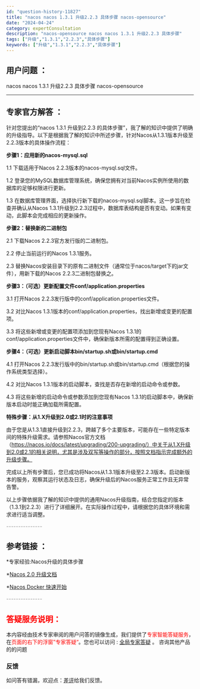 ```yaml
---
id: "question-history-11827"
title: "nacos nacos 1.3.1 升级2.2.3 具体步骤 nacos-opensource"
date: "2024-04-24"
category: expertConsultation
description: "nacos-opensource nacos nacos 1.3.1 升级2.2.3 具体步骤"
tags: ["升级","1.3.1","2.2.3","具体步骤"]
keywords: ["升级","1.3.1","2.2.3","具体步骤"]
---
```


## 用户问题 ： 
 nacos nacos 1.3.1 升级2.2.3 具体步骤
 nacos-opensource 

---------------
## 专家官方解答 ：

针对您提出的“nacos 1.3.1 升级到2.2.3 的具体步骤”，我了解的知识中提供了明确的升级指导。以下是根据我了解的知识中所述步骤，针对Nacos从1.3.1版本升级至2.2.3版本的具体操作流程：

**步骤1：应用新的nacos-mysql.sql**

1.1 下载适用于Nacos 2.2.3版本的nacos-mysql.sql文件。

1.2 登录您的MySQL数据库管理系统，确保您拥有对当前Nacos实例所使用的数据库的足够权限进行更新。

1.3 在数据库管理界面，选择执行新下载的nacos-mysql.sql脚本。这一步旨在检查并确认从Nacos 1.3.1升级到2.2.3过程中，数据库表结构是否有变动。如果有变动，此脚本会完成相应的更新操作。

**步骤2：替换新的二进制包**

2.1 下载Nacos 2.2.3官方发行版的二进制包。

2.2 停止当前运行的Nacos 1.3.1服务。

2.3 替换Nacos安装目录下的原有二进制文件（通常位于nacos/target下的jar文件），用新下载的Nacos 2.2.3二进制包替换之。

**步骤3：（可选）更新配置文件conf/application.properties**

3.1 打开Nacos 2.2.3发行版中的conf/application.properties文件。

3.2 对比Nacos 1.3.1版本的conf/application.properties，找出新增或变更的配置项。

3.3 将这些新增或变更的配置项添加到您现有Nacos 1.3.1的conf/application.properties文件中，确保新版本所需的配置得到正确设置。

**步骤4：（可选）更新启动脚本bin/startup.sh或bin/startup.cmd**

4.1 打开Nacos 2.2.3发行版中的bin/startup.sh或bin/startup.cmd（根据您的操作系统类型选择）。

4.2 对比Nacos 1.3.1版本的启动脚本，查找是否存在新增的启动命令或参数。

4.3 将这些新增的启动命令或参数添加到您现有Nacos 1.3.1的启动脚本中，确保新版本启动时能正确加载所需配置。

**特殊步骤：从1.X升级到2.0或2.1时的注意事项**

由于您是从1.3.1直接升级到2.2.3，跨越了多个主要版本，可能存在一些特定版本间的特殊升级需求。请参照Nacos官方文档（https://nacos.io/docs/latest/upgrading/200-upgrading/）中关于从1.X升级到2.0或2.1的相关说明，尤其是涉及双写等操作的部分，按照文档指示完成额外的升级步骤。

完成以上所有步骤后，您已成功将Nacos从1.3.1版本升级至2.2.3版本。启动新版本的服务，观察其运行状态及日志，确保升级后的Nacos服务正常工作且无异常告警。

以上步骤依据我了解的知识中提供的通用Nacos升级指南，结合您指定的版本（1.3.1到2.2.3）进行了详细展开。在实际操作过程中，请根据您的具体环境和需求进行适当调整。


<font color="#949494">---------------</font> 


## 参考链接 ：

*专家经验:Nacos升级的具体步骤 
 
 *[Nacos 2.0 升级文档](https://nacos.io/docs/latest/upgrading/200-upgrading)
 
 *[Nacos Docker 快速开始](https://nacos.io/docs/latest/quickstart/quick-start-docker)


 <font color="#949494">---------------</font> 
 


## <font color="#FF0000">答疑服务说明：</font> 

本内容经由技术专家审阅的用户问答的镜像生成，我们提供了<font color="#FF0000">专家智能答疑服务</font>，在<font color="#FF0000">页面的右下的浮窗”专家答疑“</font>。您也可以访问 : [全局专家答疑](https://opensource.alibaba.com/chatBot) 。 咨询其他产品的的问题

### 反馈
如问答有错漏，欢迎点：[差评](https://ai.nacos.io/user/feedbackByEnhancerGradePOJOID?enhancerGradePOJOId=11834)给我们反馈。

